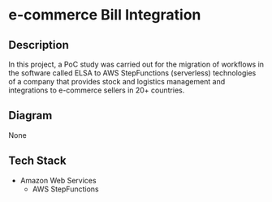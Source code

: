 # e-commerce Bill Integration

## Description
In this project, a PoC study was carried out for the migration of workflows in the software called ELSA to AWS StepFunctions (serverless) technologies of a company that provides stock and logistics management and integrations to e-commerce sellers in 20+ countries.

## Diagram
None

## Tech Stack
* Amazon Web Services
    * AWS StepFunctions